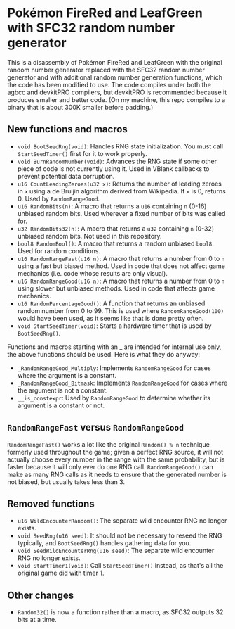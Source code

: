 # Pokémon FireRed and LeafGreen with SFC32 random number generator

This is a disassembly of Pokémon FireRed and LeafGreen with the original random number generator replaced with the SFC32 random number generator and with additional random number generation functions, which the code has been modified to use. The code compiles under both the agbcc and devkitPRO compilers, but devkitPRO is recommended because it produces smaller and better code. (On my machine, this repo compiles to a binary that is about 300K smaller before padding.)

## New functions and macros
* `void BootSeedRng(void)`: Handles RNG state initialization. You must call `StartSeedTimer()` first for it to work properly.
* `void BurnRandomNumber(void)`: Advances the RNG state if some other piece of code is not currently using it. Used in VBlank callbacks to prevent potential data corruption.
* `u16 CountLeadingZeroes(u32 x)`: Returns the number of leading zeroes in `x` using a de Bruijin algorithm derived from Wikipedia. If `x` is 0, returns 0. Used by `RandomRangeGood`.
* `u16 RandomBits(n)`: A macro that returns a `u16` containing `n` (0-16) unbiased random bits. Used wherever a fixed number of bits was called for.
* `u32 RandomBits32(n)`: A macro that returns a `u32` containing `n` (0-32) unbiased random bits. Not used in this repository.
* `bool8 RandomBool()`: A macro that returns a random unbiased `bool8`. Used for random conditions.
* `u16 RandomRangeFast(u16 n)`: A macro that returns a number from 0 to `n` using a fast but biased method. Used in code that does not affect game mechanics (i.e. code whose results are only visual).
* `u16 RandomRangeGood(u16 n)`: A macro that returns a number from 0 to `n` using slower but unbiased methods. Used in code that affects game mechanics.
* `u16 RandomPercentageGood()`: A function that returns an unbiased random number from 0 to 99. This is used where `RandomRangeGood(100)` would have been used, as it seems like that is done pretty often.
* `void StartSeedTimer(void)`: Starts a hardware timer that is used by `BootSeedRng()`.

Functions and macros starting with an _ are intended for internal use only, the above functions should be used. Here is what they do anyway:
* `_RandomRangeGood_Multiply`: Implements `RandomRangeGood` for cases where the argument is a constant.
* `_RandomRangeGood_Bitmask`: Implements `RandomRangeGood` for cases where the argument is not a constant.
* `__is_constexpr`: Used by `RandomRangeGood` to determine whether its argument is a constant or not.

## `RandomRangeFast` versus `RandomRangeGood`
`RandomRangeFast()` works a lot like the original `Random() % n` technique formerly used throughout the game; given a perfect RNG source, it will not actually choose every number in the range with the same probability, but is faster because it will only ever do one RNG call. `RandomRangeGood()` can make as many RNG calls as it needs to ensure that the generated number is not biased, but usually takes less than 3.

## Removed functions
* `u16 WildEncounterRandom()`: The separate wild encounter RNG no longer exists.
* `void SeedRng(u16 seed)`: It should not be necessary to reseed the RNG typically, and `BootSeedRng()` handles gathering data for you.
* `void SeedWildEncounterRng(u16 seed)`: The separate wild encounter RNG no longer exists.
* `void StartTimer1(void)`: Call `StartSeedTimer()` instead, as that's all the original game did with timer 1.

## Other changes
* `Random32()` is now a function rather than a macro, as SFC32 outputs 32 bits at a time.
